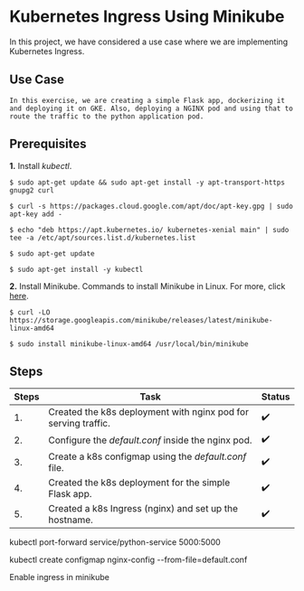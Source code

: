 # Kubernetes Ingress Using Minikube

In this project, we have considered a use case where we are implementing Kubernetes Ingress.

## Use Case
```
In this exercise, we are creating a simple Flask app, dockerizing it and deploying it on GKE. Also, deploying a NGINX pod and using that to route the traffic to the python application pod.

```

## Prerequisites

**1.** Install *kubectl*.
```
$ sudo apt-get update && sudo apt-get install -y apt-transport-https gnupg2 curl

$ curl -s https://packages.cloud.google.com/apt/doc/apt-key.gpg | sudo apt-key add -

$ echo "deb https://apt.kubernetes.io/ kubernetes-xenial main" | sudo tee -a /etc/apt/sources.list.d/kubernetes.list

$ sudo apt-get update

$ sudo apt-get install -y kubectl

```

**2.** Install Minikube.
Commands to install Minikube in Linux. For more, click [here](https://minikube.sigs.k8s.io/docs/start/#binary-download).
```
$ curl -LO https://storage.googleapis.com/minikube/releases/latest/minikube-linux-amd64

$ sudo install minikube-linux-amd64 /usr/local/bin/minikube

```

## Steps
|Steps  |Task                                                              |Status            |
|-------|------------------------------------------------------------------|------------------|
|1.     |Created the k8s deployment with nginx pod for serving traffic.    |:heavy_check_mark:|
|2.     |Configure the *default.conf* inside the nginx pod.                |:heavy_check_mark:|       
|3.     |Create a k8s configmap using the *default.conf* file.             |:heavy_check_mark:|
|4.     |Created the k8s deployment for the simple Flask app.              |:heavy_check_mark:|
|5.     |Created a k8s Ingress (nginx) and set up the hostname.            |:heavy_check_mark:|

kubectl port-forward service/python-service 5000:5000

kubectl create configmap nginx-config --from-file=default.conf

Enable ingress in minikube